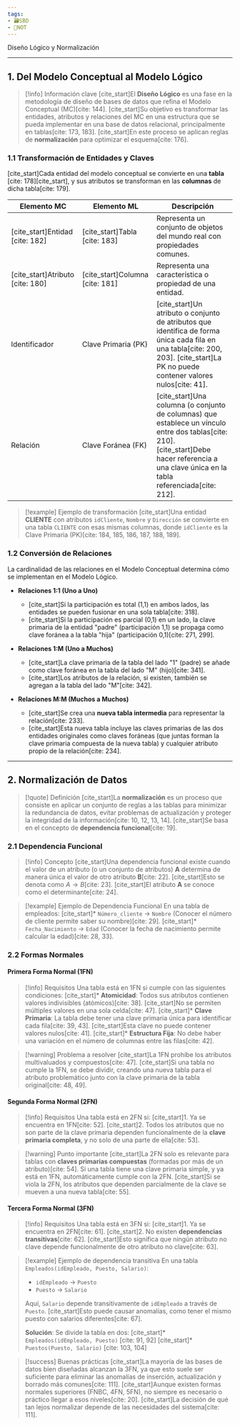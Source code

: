 ```yaml
---
tags:
- 🗃️SBD
- 📝NOT
---
```


Diseño Lógico y Normalización

---

## 1. Del Modelo Conceptual al Modelo Lógico

> [!info] Información clave
> [cite_start]El **Diseño Lógico** es una fase en la metodología de diseño de bases de datos que refina el Modelo Conceptual (MC)[cite: 144]. [cite_start]Su objetivo es transformar las entidades, atributos y relaciones del MC en una estructura que se pueda implementar en una base de datos relacional, principalmente en tablas[cite: 173, 183]. [cite_start]En este proceso se aplican reglas de **normalización** para optimizar el esquema[cite: 176].

### 1.1 Transformación de Entidades y Claves

[cite_start]Cada entidad del modelo conceptual se convierte en una **tabla** [cite: 178][cite_start], y sus atributos se transforman en las **columnas** de dicha tabla[cite: 179].

| Elemento MC | Elemento ML | Descripción |
|-------------|-------------|-------------|
| [cite_start]Entidad [cite: 182] | [cite_start]Tabla [cite: 183] | Representa un conjunto de objetos del mundo real con propiedades comunes. |
| [cite_start]Atributo [cite: 180] | [cite_start]Columna [cite: 181] | Representa una característica o propiedad de una entidad. |
| Identificador | Clave Primaria (PK) | [cite_start]Un atributo o conjunto de atributos que identifica de forma única cada fila en una tabla[cite: 200, 203]. [cite_start]La PK no puede contener valores nulos[cite: 41]. |
| Relación | Clave Foránea (FK) | [cite_start]Una columna (o conjunto de columnas) que establece un vínculo entre dos tablas[cite: 210]. [cite_start]Debe hacer referencia a una clave única en la tabla referenciada[cite: 212]. |

> [!example] Ejemplo de transformación
> [cite_start]Una entidad **CLIENTE** con atributos `idCliente`, `Nombre` y `Dirección` se convierte en una tabla `CLIENTE` con esas mismas columnas, donde `idCliente` es la Clave Primaria (PK)[cite: 184, 185, 186, 187, 188, 189].

### 1.2 Conversión de Relaciones

La cardinalidad de las relaciones en el Modelo Conceptual determina cómo se implementan en el Modelo Lógico.

* **Relaciones 1:1 (Uno a Uno)**
    * [cite_start]Si la participación es total (1,1) en ambos lados, las entidades se pueden fusionar en una sola tabla[cite: 318].
    * [cite_start]Si la participación es parcial (0,1) en un lado, la clave primaria de la entidad "padre" (participación 1,1) se propaga como clave foránea a la tabla "hija" (participación 0,1)[cite: 271, 299].

* **Relaciones 1:M (Uno a Muchos)**
    * [cite_start]La clave primaria de la tabla del lado "1" (padre) se añade como clave foránea en la tabla del lado "M" (hijo)[cite: 341].
    * [cite_start]Los atributos de la relación, si existen, también se agregan a la tabla del lado "M"[cite: 342].

* **Relaciones M:M (Muchos a Muchos)**
    * [cite_start]Se crea una **nueva tabla intermedia** para representar la relación[cite: 233].
    * [cite_start]Esta nueva tabla incluye las claves primarias de las dos entidades originales como claves foráneas (que juntas forman la clave primaria compuesta de la nueva tabla) y cualquier atributo propio de la relación[cite: 234].

---

## 2. Normalización de Datos

> [!quote] Definición
> [cite_start]La **normalización** es un proceso que consiste en aplicar un conjunto de reglas a las tablas para minimizar la redundancia de datos, evitar problemas de actualización y proteger la integridad de la información[cite: 10, 12, 13, 14]. [cite_start]Se basa en el concepto de **dependencia funcional**[cite: 19].

### 2.1 Dependencia Funcional

> [!info] Concepto
> [cite_start]Una dependencia funcional existe cuando el valor de un atributo (o un conjunto de atributos) **A** determina de manera única el valor de otro atributo **B**[cite: 22]. [cite_start]Esto se denota como $A \rightarrow B$[cite: 23]. [cite_start]El atributo **A** se conoce como el determinante[cite: 24].

> [!example] Ejemplo de Dependencia Funcional
> En una tabla de empleados:
> [cite_start]* `Número_cliente` $\rightarrow$ `Nombre` (Conocer el número de cliente permite saber su nombre)[cite: 29].
> [cite_start]* `Fecha_Nacimiento` $\rightarrow$ `Edad` (Conocer la fecha de nacimiento permite calcular la edad)[cite: 28, 33].

### 2.2 Formas Normales

#### **Primera Forma Normal (1FN)**

> [!info] Requisitos
> Una tabla está en 1FN si cumple con las siguientes condiciones:
> [cite_start]* **Atomicidad**: Todos sus atributos contienen valores indivisibles (atómicos)[cite: 38]. [cite_start]No se permiten múltiples valores en una sola celda[cite: 47].
> [cite_start]* **Clave Primaria**: La tabla debe tener una clave primaria única para identificar cada fila[cite: 39, 43]. [cite_start]Esta clave no puede contener valores nulos[cite: 41].
> [cite_start]* **Estructura Fija**: No debe haber una variación en el número de columnas entre las filas[cite: 42].

> [!warning] Problema a resolver
> [cite_start]La 1FN prohíbe los atributos multivaluados y compuestos[cite: 47]. [cite_start]Si una tabla no cumple la 1FN, se debe dividir, creando una nueva tabla para el atributo problemático junto con la clave primaria de la tabla original[cite: 48, 49].

#### **Segunda Forma Normal (2FN)**

> [!info] Requisitos
> Una tabla está en 2FN si:
> [cite_start]1.  Ya se encuentra en 1FN[cite: 52].
> [cite_start]2.  Todos los atributos que no son parte de la clave primaria dependen funcionalmente de la **clave primaria completa**, y no solo de una parte de ella[cite: 53].

> [!warning] Punto importante
> [cite_start]La 2FN solo es relevante para tablas con **claves primarias compuestas** (formadas por más de un atributo)[cite: 54]. Si una tabla tiene una clave primaria simple, y ya está en 1FN, automáticamente cumple con la 2FN. [cite_start]Si se viola la 2FN, los atributos que dependen parcialmente de la clave se mueven a una nueva tabla[cite: 55].

#### **Tercera Forma Normal (3FN)**

> [!info] Requisitos
> Una tabla está en 3FN si:
> [cite_start]1.  Ya se encuentra en 2FN[cite: 61].
> [cite_start]2.  No existen **dependencias transitivas**[cite: 62]. [cite_start]Esto significa que ningún atributo no clave depende funcionalmente de otro atributo no clave[cite: 63].

> [!example] Ejemplo de dependencia transitiva
> En una tabla `Empleados(idEmpleado, Puesto, Salario)`:
> * `idEmpleado` $\rightarrow$ `Puesto`
> * `Puesto` $\rightarrow$ `Salario`
>
> Aquí, `Salario` depende transitivamente de `idEmpleado` a través de `Puesto`. [cite_start]Esto puede causar anomalías, como tener el mismo puesto con salarios diferentes[cite: 67].
>
> **Solución**: Se divide la tabla en dos:
> [cite_start]* `Empleados(idEmpleado, Puesto)` [cite: 91, 92]
> [cite_start]* `Puestos(Puesto, Salario)` [cite: 103, 104]

> [!success] Buenas prácticas
> [cite_start]La mayoría de las bases de datos bien diseñadas alcanzan la 3FN, ya que esto suele ser suficiente para eliminar las anomalías de inserción, actualización y borrado más comunes[cite: 111]. [cite_start]Aunque existen formas normales superiores (FNBC, 4FN, 5FN), no siempre es necesario o práctico llegar a esos niveles[cite: 20]. [cite_start]La decisión de qué tan lejos normalizar depende de las necesidades del sistema[cite: 111].